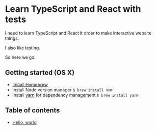 # Learn TypeScript and React with tests

I need to learn TypeScript and React it order to make interactive website things.

I also like testing.

So here we go.

## Getting started (OS X)

- [Install Homebrew](https://brew.sh/)
- Install Node version manager `$ brew install nvm`
- Install [yarn](https://yarnpkg.com/en/) for dependency management `$ brew install yarn`


## Table of contents

- [Hello, world](hello-world.md)
